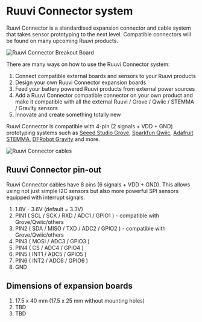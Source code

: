 # Ruuvi Connector system

Ruuvi Connector is a standardised expansion connector and cable system that takes sensor prototyping to the next level. Compatible connectors will be found on many upcoming Ruuvi products.

![Ruuvi Connector Breakout Board](breakout.png)

There are many ways on how to use the Ruuvi Connector system:

1) Connect compatible external boards and sensors to your Ruuvi products
2) Design your own Ruuvi Connector expansion boards
3) Feed your battery powered Ruuvi products from external power sources
4) Add a Ruuvi Connector compatible connector on your own product and make it compatible with all the external Ruuvi / Grove / Qwiic / STEMMA / Gravity sensors
5) Innovate and create something totally new

Ruuvi Connector is compatible with 4-pin (2 signals + VDD + GND) prototyping systems such as [Seeed Studio Grove](http://wiki.seeedstudio.com/Grove_System/), [Sparkfun Qwiic](https://www.sparkfun.com/qwiic), [Adafruit STEMMA](https://learn.adafruit.com/introducing-adafruit-stemma-qt/), [DFRobot Gravity](https://www.dfrobot.com/gravity) and more.

![Ruuvi Connector cables](cable.png)

## Ruuvi Connector pin-out

Ruuvi Connector cables have 8 pins (6 signals + VDD + GND). This allows using not just simple I2C sensors but also more powerful SPI sensors equipped with interrupt signals.

1) 1.8V - 3.6V (default = 3.3V)
2) PIN1 ( SCL / SCK / RXD / ADC1 / GPIO1 ) - compatible with Grove/Qwiic/others
3) PIN2 ( SDA / MISO / TXD / ADC2 / GPIO2 ) - compatible with Grove/Qwiic/others
4) PIN3 ( MOSI / ADC3 / GPIO3 )
5) PIN4 ( CS / ADC4 / GPIO4 )
6) PIN5 ( INT1 / ADC5 / GPIO5 )
7) PIN6 ( INT2 / ADC6 / GPIO6 )
8) GND

## Dimensions of expansion boards 

1) 17.5 x 40 mm (17.5 x 25 mm without mounting holes)
2) TBD
3) TBD
